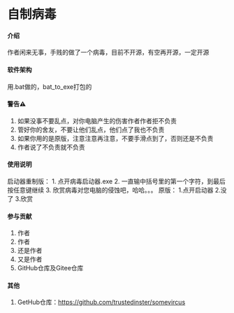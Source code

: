 # 自制病毒

#### 介绍
作者闲来无事，手贱的做了一个病毒，目前不开源，有空再开源，一定开源

#### 软件架构
用.bat做的，bat_to_exe打包的


#### 警告⚠

1.  如果没事不要乱点，对你电脑产生的伤害作者作者拒不负责
2.  管好你的舍友，不要让他们乱点，他们点了我也不负责
3.  如果你用的是原版，注意注意再注意，不要手滑点到了，否则还是不负责
4.  作者说了不负责就不负责

#### 使用说明
启动器重制版：
    1.  点开病毒启动器.exe
    2.  一直输中括号里的第一个字符，到最后按任意键继续
    3.  欣赏病毒对您电脑的侵蚀吧，哈哈。。。
原版：
    1.点开启动器
    2.没了
    3.欣赏

#### 参与贡献

1.  作者
2.  作者
3.  还是作者
4.  又是作者
5.  GitHub仓库及Gitee仓库


#### 其他

1. GetHub仓库：https://github.com/trustedinster/somevircus

